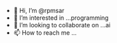 - 👋 Hi, I’m @rpmsar
- 👀 I’m interested in ...programming
- 💞️ I’m looking to collaborate on ...ai
- 📫 How to reach me ...

<!---
rpmsar/rpmsar is a ✨ special ✨ repository because its `README.md` (this file) appears on your GitHub profile.
You can click the Preview link to take a look at your changes.
--->
